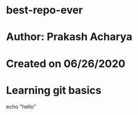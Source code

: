 # best-repo-ever
# Author: Prakash Acharya
# Created on 06/26/2020
# Learning git basics
echo "hello"
